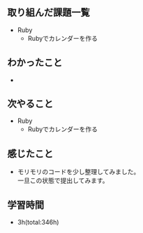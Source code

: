 ## 取り組んだ課題一覧
- Ruby
  - Rubyでカレンダーを作る

## わかったこと
- 
 
## 次やること
- Ruby
  - Rubyでカレンダーを作る

## 感じたこと
- モリモリのコードを少し整理してみました。  
  一旦この状態で提出してみます。

## 学習時間
- 3h(total:346h)
